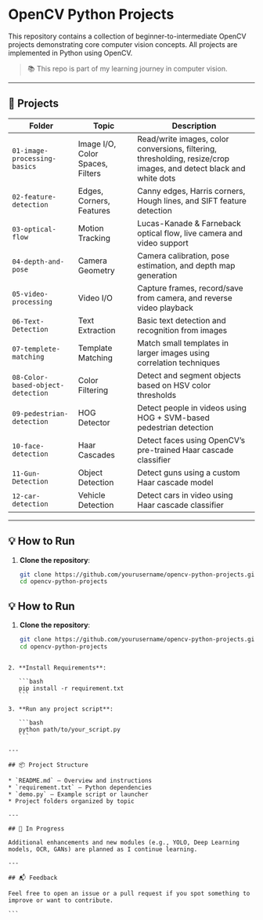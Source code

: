 # OpenCV Python Projects

This repository contains a collection of beginner-to-intermediate OpenCV projects demonstrating core computer vision concepts. All projects are implemented in Python using OpenCV.

> 📚 This repo is part of my learning journey in computer vision.

---

## 📁 Projects

| Folder | Topic | Description |
|--------|-------|-------------|
| `01-image-processing-basics` | Image I/O, Color Spaces, Filters | Read/write images, color conversions, filtering, thresholding, resize/crop images, and detect black and white dots |
| `02-feature-detection` | Edges, Corners, Features | Canny edges, Harris corners, Hough lines, and SIFT feature detection |
| `03-optical-flow` | Motion Tracking | Lucas-Kanade & Farneback optical flow, live camera and video support |
| `04-depth-and-pose` | Camera Geometry | Camera calibration, pose estimation, and depth map generation |
| `05-video-processing` | Video I/O | Capture frames, record/save from camera, and reverse video playback |
| `06-Text-Detection` | Text Extraction | Basic text detection and recognition from images |
| `07-templete-matching` | Template Matching | Match small templates in larger images using correlation techniques |
| `08-Color-based-object-detection` | Color Filtering | Detect and segment objects based on HSV color thresholds |
| `09-pedestrian-detection` | HOG Detector | Detect people in videos using HOG + SVM-based pedestrian detection |
| `10-face-detection` | Haar Cascades | Detect faces using OpenCV’s pre-trained Haar cascade classifier |
| `11-Gun-Detection` | Object Detection | Detect guns using a custom Haar cascade model |
| `12-car-detection` | Vehicle Detection | Detect cars in video using Haar cascade classifier |

---

## 💡 How to Run

1. **Clone the repository**:
   ```bash
   git clone https://github.com/yourusername/opencv-python-projects.git
   cd opencv-python-projects


## 💡 How to Run

1. **Clone the repository**:
   ```bash
   git clone https://github.com/yourusername/opencv-python-projects.git
   cd opencv-python-projects
````

2. **Install Requirements**:

   ```bash
   pip install -r requirement.txt
   ```

3. **Run any project script**:

   ```bash
   python path/to/your_script.py
   ```

---

## 📦 Project Structure

* `README.md` – Overview and instructions
* `requirement.txt` – Python dependencies
* `demo.py` – Example script or launcher
* Project folders organized by topic

---

## 🚧 In Progress

Additional enhancements and new modules (e.g., YOLO, Deep Learning models, OCR, GANs) are planned as I continue learning.

---

## 📬 Feedback

Feel free to open an issue or a pull request if you spot something to improve or want to contribute.

```